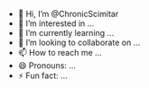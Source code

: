 - 👋 Hi, I’m @ChronicScimitar
- 👀 I’m interested in ...
- 🌱 I’m currently learning ...
- 💞️ I’m looking to collaborate on ...
- 📫 How to reach me ...
- 😄 Pronouns: ...
- ⚡ Fun fact: ...

<!---
ChronicScimitar/ChronicScimitar is a ✨ special ✨ repository because its `README.md` (this file) appears on your GitHub profile.
You can click the Preview link to take a look at your changes.
--->
